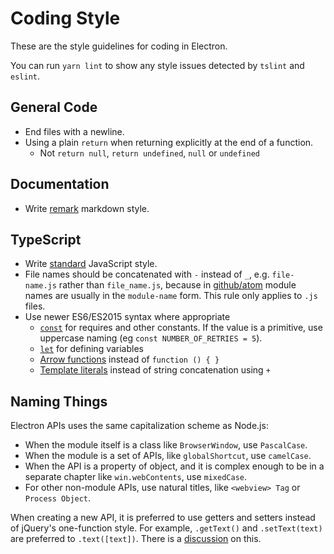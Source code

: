 # Coding Style

These are the style guidelines for coding in Electron.

You can run `yarn lint` to show any style issues detected by `tslint` and
`eslint`.

## General Code

- End files with a newline.
- Using a plain `return` when returning explicitly at the end of a function.
  - Not `return null`, `return undefined`, `null` or `undefined`

## Documentation

- Write [remark](https://github.com/remarkjs/remark) markdown style.

<!-- You can run `yarn lint-docs` to ensure that your documentation changes are
formatted correctly. -->

## TypeScript

- Write [standard](https://www.npmjs.com/package/standard) JavaScript style.
- File names should be concatenated with `-` instead of `_`, e.g.
  `file-name.js` rather than `file_name.js`, because in
  [github/atom](https://github.com/github/atom) module names are usually in
  the `module-name` form. This rule only applies to `.js` files.
- Use newer ES6/ES2015 syntax where appropriate
  - [`const`](https://developer.mozilla.org/en-US/docs/Web/JavaScript/Reference/Statements/const)
    for requires and other constants. If the value is a primitive, use uppercase naming (eg `const NUMBER_OF_RETRIES = 5`).
  - [`let`](https://developer.mozilla.org/en-US/docs/Web/JavaScript/Reference/Statements/let)
    for defining variables
  - [Arrow functions](https://developer.mozilla.org/en-US/docs/Web/JavaScript/Reference/Functions/Arrow_functions)
    instead of `function () { }`
  - [Template literals](https://developer.mozilla.org/en-US/docs/Web/JavaScript/Reference/Template_literals)
    instead of string concatenation using `+`

## Naming Things

Electron APIs uses the same capitalization scheme as Node.js:

- When the module itself is a class like `BrowserWindow`, use `PascalCase`.
- When the module is a set of APIs, like `globalShortcut`, use `camelCase`.
- When the API is a property of object, and it is complex enough to be in a
  separate chapter like `win.webContents`, use `mixedCase`.
- For other non-module APIs, use natural titles, like `<webview> Tag` or
  `Process Object`.

When creating a new API, it is preferred to use getters and setters instead of
jQuery's one-function style. For example, `.getText()` and `.setText(text)`
are preferred to `.text([text])`. There is a
[discussion](https://github.com/electron/electron/issues/46) on this.
